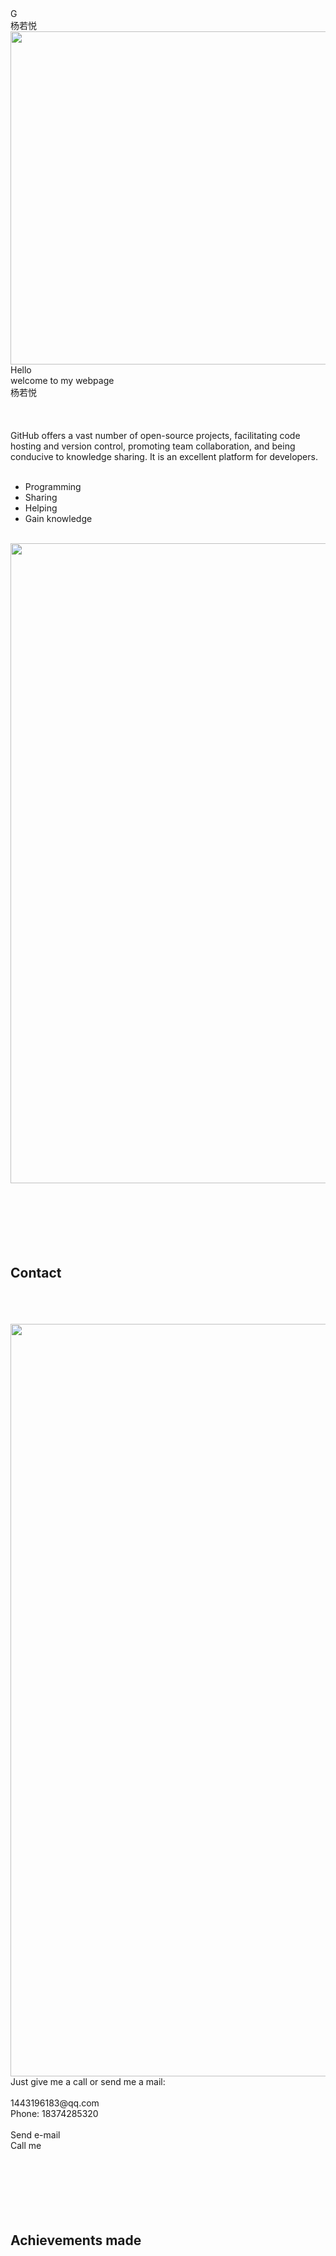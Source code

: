 <!DOCTYPE html>
<html> 
<head>
	<meta charset="utf-8">
	<meta name="viewport" content="width=device-width, initial-scale=1">
	<meta name="generator" content="RocketCake">
	<title></title>
	<link rel="stylesheet" type="text/css" href="index_html.css">
</head>
<body>
<div class="textstyle1">
  <span class="textstyle2">G</span>
  <div id="container_3e575098">
    <div id="container_3e575098_padding" >
      <div class="textstyle3">
        <div id="text_1abba20d">
          <div class="textstyle3">
<span class="textstyle4">杨若</span><span class="textstyle4">悦</span>            </div>
          </div>
        <img src="rc_images/6a74c57075ccd8e53e03c019d7a4ec4b_1200x533.jpg" width="1200" height="533" id="img_41df46e" alt="" title="" />
        <div id="text_46b0c69c">
          <div class="textstyle3">
            <span class="textstyle5">Hello<br/>welcome to my webpage <br/>杨若悦</span>
            </div>
          </div>
        </div>
      <div style="clear:both"></div>
      </div>
    </div>
  <span class="textstyle2"><br/></span>
  <div id="container_1f421e47">
    <div id="container_1f421e47_padding" >
      <div class="textstyle3">
        <span class="textstyle6"><br/><br/></span>
        </div>
      <div class="textstyle1">
        <div id="container_74cc30ce">
          <div id="container_74cc30ce_padding" >
            <div class="textstyle3">
<span class="textstyle7">GitHub offers a vast number of open-source projects, facilitating code hosting and version control, promoting team collaboration, and being conducive to knowledge sharing. It is an excellent platform for developers.<br/><br/></span>              <ul id="ul_2999867e" class="ulstyle1">
                <li><span class="textstyle7">Programming</span>                  </li>
                <li><span class="textstyle7">Sharing</span>                  </li>
                <li><span class="textstyle7">Helping</span>                  </li>
                <li><span class="textstyle7">Gain knowledge</span>                  </li>
                </ul>
              <span class="textstyle7">  <br/></span>
              </div>
            </div>
          </div>
        <div id="container_55cd82bf">
          <div id="container_55cd82bf_padding" >
            <div class="textstyle3">
              <img src="rc_images/81740b4445b528b6d38a97bd4b68722b.jpg" width="767" height="1024" id="img_3b77e554" alt="" title="" />
              </div>
            <div style="clear:both"></div>
            </div>
          </div>
        </div>
      <div class="textstyle3">
        <span class="textstyle2"><br/><br/><br/><br/></span>
        </div>
      <div style="clear:both"></div>
      </div>
    </div>
  <span class="textstyle2"><br/></span>
  <div id="container_50443472">
    <div id="container_50443472_padding" >
      <div class="textstyle1">
        <span class="textstyle6"><br/></span>
<h2 id="heading_36175d75">Contact</h2><div id="anchor_58465b21"><a name="appointment"></a></div>
        <span class="textstyle6"><br/><br/><br/></span>
        <div id="container_24d810db">
          <div id="container_24d810db_padding" >
            <div class="textstyle3">
              <img src="rc_images/89e03a570d79ae2329a9c68ed2a6d268.jpg" width="1076" height="1204" id="img_7b66f638" alt="" title="" />
              </div>
            <div style="clear:both"></div>
            </div>
          </div>
        <div id="container_5937bf07">
          <div id="container_5937bf07_padding" >
            <div class="textstyle1">
              <span class="textstyle7">Just give me a call or send me a mail:<br/><br/>1443196183@qq.com<br/>Phone: 18374285320<br/><br/></span>
              <a href="mailto:gardening@example.com" style="text-decoration:none"><div id="button_32754fc4">
                <div class="vcenterstyle1"><div class="vcenterstyle2">                  <div class="textstyle1">
                    <span class="textstyle8">Send e-mail</span>
                    </div>
                  <div class="textstyle3">
                    </div>
                  </div></div>
                </div></a>
              <span class="textstyle7"> </span>
              <a href="tel:55512345678" style="text-decoration:none"><div id="button_5353c50c">
                <div class="vcenterstyle1"><div class="vcenterstyle2">                  <div class="textstyle1">
<span class="textstyle8">Ca</span><span class="textstyle8">ll me</span>                    </div>
                  <div class="textstyle3">
                    </div>
                  </div></div>
                </div></a>
              </div>
            <div style="clear:both"></div>
            </div>
          </div>
        <span class="textstyle2"><br/><br/><br/></span>
        </div>
      <div style="clear:both"></div>
      </div>
    </div>
  <span class="textstyle2"><br/></span>
  <div id="container_7c6af539">
    <div id="container_7c6af539_padding" >
      <div class="textstyle3">
        <span class="textstyle2"><br/><br/></span>
        </div>
      <div class="textstyle1">
<h2 id="heading_1bdf4e8c">Achievements made</h2>        </div>
      <div class="textstyle3">
<span class="textstyle6"><br/></span><span class="textstyle2"><br/><br/><br/><br/><br/><br/></span>        </div>
      <div style="clear:both"></div>
      </div>
    </div>
  </div>
</body>
</html>
